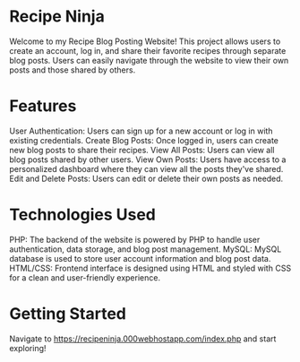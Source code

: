 # Recipe Ninja

Welcome to my Recipe Blog Posting Website! This project allows users to create an account, log in, and share their favorite recipes through separate blog posts. Users can easily navigate through the website to view their own posts and those shared by others.

# Features
User Authentication: Users can sign up for a new account or log in with existing credentials.
Create Blog Posts: Once logged in, users can create new blog posts to share their recipes.
View All Posts: Users can view all blog posts shared by other users.
View Own Posts: Users have access to a personalized dashboard where they can view all the posts they've shared.
Edit and Delete Posts: Users can edit or delete their own posts as needed.

# Technologies Used
PHP: The backend of the website is powered by PHP to handle user authentication, data storage, and blog post management.
MySQL: MySQL database is used to store user account information and blog post data.
HTML/CSS: Frontend interface is designed using HTML and styled with CSS for a clean and user-friendly experience.

# Getting Started

Navigate to https://recipeninja.000webhostapp.com/index.php and start exploring!
